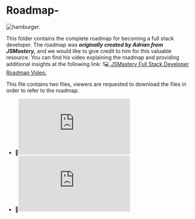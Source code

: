 # Roadmap-

![hamburger](https://www.masaischool.com/blog/content/images/2023/02/FullStackDeveloper-1.jpg).

This folder contains the complete roadmap for becoming a full stack developer. The roadmap was ***originally created by Adrian from JSMastery,*** and we would like to give credit to him for this valuable resource. You can find his video explaining the roadmap and providing additional insights at the following link: 
!💻[ JSMastery Full Stack Developer Roadmap Video.](https://www.youtube.com/watch?v=xORdz1Hi9Gc&t=725s)

This file contains two files, viewers are requested to download the files in order to refer to the roadmap.

- 📁![Frontend.pdf](https://github.com/anonymousknight07/Full_Stack_Developer_Guide/blob/main/ROADMAP/Frontend-Roadmap.pdf)
- 📂![Backend.pdf](https://github.com/anonymousknight07/Full_Stack_Developer_Guide/blob/main/ROADMAP/Backend-Roadmap.pdf)
